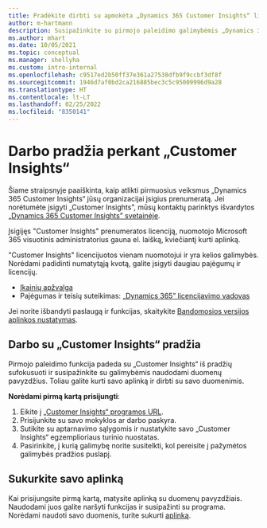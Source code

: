 ```yaml
---
title: Pradėkite dirbti su apmokėta „Dynamics 365 Customer Insights“ licencija
author: m-hartmann
description: Susipažinkite su pirmojo paleidimo galimybėmis „Dynamics 365 Customer Insights“ ir susipažinkite su jo galimybėmis.
ms.author: mhart
ms.date: 10/05/2021
ms.topic: conceptual
ms.manager: shellyha
ms.custom: intro-internal
ms.openlocfilehash: c9517ed2b50ff37e361a27538dfb9f9ccbf3df8f
ms.sourcegitcommit: 1946d7af0bd2ca216885bec3c5c95009996d9a28
ms.translationtype: HT
ms.contentlocale: lt-LT
ms.lasthandoff: 02/25/2022
ms.locfileid: "8350141"
---
```

# <a name="get-started-after-purchasing-customer-insights"></a>Darbo pradžia perkant „Customer Insights“

Šiame straipsnyje paaiškinta, kaip atlikti pirmuosius veiksmus „Dynamics 365 Customer Insights“ jūsų organizacijai įsigius prenumeratą. Jei norėtumėte įsigyti „Customer Insights”, mūsų kontaktų parinktys išvardytos [„Dynamics 365 Customer Insights” svetainėje](https://dynamics.microsoft.com/ai/customer-insights/). 

Įsigijęs "Customer Insights" prenumeratos licenciją, nuomotojo Microsoft 365 visuotinis administratorius gauna el. laišką, kviečiantį kurti aplinką. 

"Customer Insights" licencijuotos vienam nuomotojui ir yra kelios galimybės. Norėdami padidinti numatytąją kvotą, galite įsigyti daugiau pajėgumų ir licencijų. 
- [Įkainių apžvalga](https://dynamics.microsoft.com/ai/customer-insights/pricing/)
- Pajėgumas ir teisių suteikimas: [„Dynamics 365” licencijavimo vadovas](https://go.microsoft.com/fwlink/?LinkId=866544)

Jei norite išbandyti paslaugą ir funkcijas, skaitykite [Bandomosios versijos aplinkos nustatymas](trial-signup.md).

## <a name="start-with-customer-insights"></a>Darbo su „Customer Insights“ pradžia

Pirmojo paleidimo funkcija padeda su „Customer Insights“ iš pradžių sufokusuoti ir susipažinkite su galimybėmis naudodami duomenų pavyzdžius. Toliau galite kurti savo aplinką ir dirbti su savo duomenimis.

**Norėdami pirmą kartą prisijungti**:

1. Eikite į [„Customer Insights“ programos URL](https://home.ci.ai.dynamics.com).
1. Prisijunkite su savo mokyklos ar darbo paskyra. 
1. Sutikite su aptarnavimo sąlygomis ir nustatykite savo „Customer Insights“ egzemplioriaus turinio nuostatas.
1. Pasirinkite, į kurią galimybę norite susitelkti, kol pereisite į pažymėtos galimybės pradžios puslapį.

## <a name="create-your-own-environment"></a>Sukurkite savo aplinką

Kai prisijungsite pirmą kartą, matysite aplinką su duomenų pavyzdžiais. Naudodami juos galite naršyti funkcijas ir susipažinti su programa. Norėdami naudoti savo duomenis, turite sukurti [aplinką](audience-insights/get-started-paid.md).



